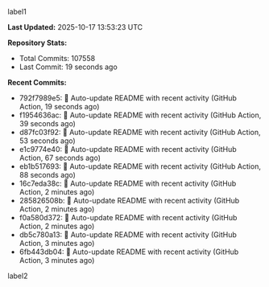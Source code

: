 
label1 
<!-- ACTIVITY_START -->
**Last Updated:** 2025-10-17 13:53:23 UTC

**Repository Stats:**
- Total Commits: 107558
- Last Commit: 19 seconds ago

**Recent Commits:**
- 792f7989e5: 🤖 Auto-update README with recent activity (GitHub Action, 19 seconds ago)
- f1954636ac: 🤖 Auto-update README with recent activity (GitHub Action, 39 seconds ago)
- d87fc03f92: 🤖 Auto-update README with recent activity (GitHub Action, 53 seconds ago)
- e1c9774e40: 🤖 Auto-update README with recent activity (GitHub Action, 67 seconds ago)
- eb1b517693: 🤖 Auto-update README with recent activity (GitHub Action, 88 seconds ago)
- 16c7eda38c: 🤖 Auto-update README with recent activity (GitHub Action, 2 minutes ago)
- 285826508b: 🤖 Auto-update README with recent activity (GitHub Action, 2 minutes ago)
- f0a580d372: 🤖 Auto-update README with recent activity (GitHub Action, 2 minutes ago)
- db5c780a13: 🤖 Auto-update README with recent activity (GitHub Action, 3 minutes ago)
- 6fb443db04: 🤖 Auto-update README with recent activity (GitHub Action, 3 minutes ago)
<!-- ACTIVITY_END -->

label2
